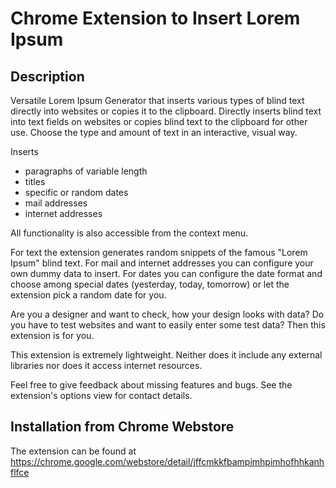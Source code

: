 Chrome Extension to Insert Lorem Ipsum
======================================
Description
-----------
Versatile Lorem Ipsum Generator that inserts various types of blind text directly into websites or copies it to the clipboard.
Directly inserts blind text into text fields on websites or copies blind text to the clipboard for other use. Choose the type and amount of text in an interactive, visual way.

Inserts
* paragraphs of variable length
* titles
* specific or random dates
* mail addresses
* internet addresses

All functionality is also accessible from the context menu.

For text the extension generates random snippets of the famous "Lorem Ipsum" blind text. For mail and internet addresses you can configure your own dummy data to insert. For dates you can configure the date format and choose among special dates (yesterday, today, tomorrow) or let the extension pick a random date for you.

Are you a designer and want to check, how your design looks with data? Do you have to test websites and want to easily enter some test data? Then this extension is for you.

This extension is extremely lightweight. Neither does it include any external libraries nor does it access internet resources.

Feel free to give feedback about missing features and bugs. See the extension's options view for contact details.

Installation from Chrome Webstore
---------------------------------
The extension can be found at https://chrome.google.com/webstore/detail/jffcmkkfbampimhpimhofhhkanhflfce